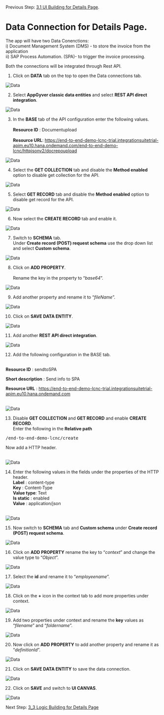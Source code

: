 Previous Step: <a href="https://github.com/SAP-samples/process-automation-enablement/tree/main/Workshops/LCNC_Roadshow/AppGyver/3%20Details%20Page/3_1%20UI%20Building%20for%20Details%20page/Readme.md"> 3.1 UI Building for Details Page</a>.

# Data Connection for Details Page.

The app will have two Data Conenctions: <br>
  i) Document Management System (DMS) - to store the invoice from the application<br>
 ii) SAP Process Automation. (SPA)- to trigger the invoice processing.<br>
 
 Both the connections will be integrated through Rest API. 


1. Click on <b>DATA</b> tab on the top to open the Data connections tab.

![Data](Images/01.png)

2. Select <b>AppGyver classic data entities</b> and select <b>REST API direct integration</b>.

![Data](Images/02.png)

3. In the <b>BASE</b> tab of the API configuration enter the following values.<br><br>
<b>Resource ID</b> : Documentupload<br><br>
<b>Resource URL</b>: https://end-to-end-demo-lcnc-trial.integrationsuitetrial-apim.eu10.hana.ondemand.com/end-to-end-demo-lcnc/httpjsonv2/docrepoupload<br>

![Data](Images/03.png)

4. Select the <b>GET COLLECTION</b> tab and disable the <b>Method enabled</b> option to disable get collection for the API.

![Data](Images/04.png)

5. Select <b>GET RECORD</b> tab and disable the <b>Method enabled</b> option to disable get record for the API.

![Data](Images/05.png)

6. Now select the <b>CREATE RECORD</b> tab and enable it.

![Data](Images/06.png)

7. Switch to <b>SCHEMA</b> tab.<br>
 Under <b>Create record (POST) request schema</b> use the drop down list and select <b>Custom schema</b>.

 ![Data](Images/07.png)
 
8. Click on <b>ADD PROPERTY</b>.	<br>					
Rename the key in the property to “<i>base64</i>”.

![Data](Images/08.png)

9. Add another property and rename it to “<i>fileName</i>”.
  
  ![Data](Images/09.png)
  
10. Click on <b>SAVE DATA ENTITY</b>.

![Data](Images/10.png)

11. Add another <b>REST API direct integration</b>.

![Data](Images/11.png)

12. Add the following configuration in the BASE tab.<br><br>

<b>Resource ID</b> : sendtoSPA<br>

<b>Short description</b> : Send info to SPA<br>

<b>Resource URL</b> : https://end-to-end-demo-lcnc-trial.integrationsuitetrial-apim.eu10.hana.ondemand.com<br><br>

![Data](Images/12.png)

13. Disable <b>GET COLLECTION</b> and <b>GET RECORD</b> and enable <b>CREATE RECORD</b>.<br>
Enter the following in the <b>Relative path</b>
<pre>/end-to-end-demo-lcnc/create</pre>

Now add a HTTP header. <br><br>

![Data](Images/13.png)

14. Enter the following values in the fields under the properties of the HTTP header.<br>
<b>Label</b> : content-type<br>
	<b>Key</b> : Content-Type<br>
  <b>Value type</b>: Text<br>
  <b>Is static</b> : enabled <br>
  <b>Value</b> : application/json<br><br>

![Data](Images/14.png)

  15. Now switch to <b>SCHEMA</b> tab and <b>Custom schema</b> under <b>Create record (POST) request schema</b>.

![Data](Images/15.png)
  
16. Click on <b>ADD PROPERTY</b> rename the key to “<i>context</i>” and change the value type to “<i>Object</i>”.

![Data](Images/16.png)
  
17. Select the <b>id</b> and rename it to “<i>employeename</i>”.

![Data](Images/17.png)
  
18. Click on the <b>+</b> icon in the context tab to add more properties under context. 

![Data](Images/18.png)

19. Add two properties under context and rename the <b>key</b> values as “<i>filename</i>” and “<i>foldername</i>”.

![Data](Images/19.png)
  
20. Now click on <b>ADD PROPERTY</b> to add another property and rename it as “<i>definitionId</i>”.

![Data](Images/20.png)
  
21. Click on <b>SAVE DATA ENTITY</b> to save the data connection.

![Data](Images/21.png)
  
22. Click on <b>SAVE</b> and switch to <b>UI CANVAS</b>.

![Data](Images/22.png)  
  
  Next Step: <a href="https://github.com/SAP-samples/process-automation-enablement/tree/main/Workshops/LCNC_Roadshow/AppGyver/3%20Details%20Page/3_3%20Logic%20Building%20for%20Scan%20button/Readme.md"> 3_3 Logic Building for Details Page</a>


